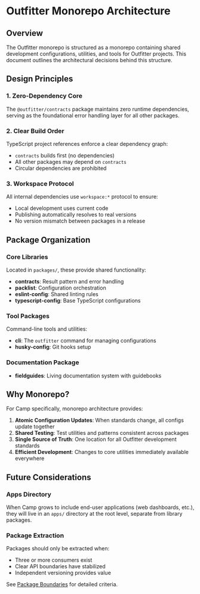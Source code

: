 # Outfitter Monorepo Architecture

## Overview

The Outfitter monorepo is structured as a monorepo containing shared development configurations,
utilities, and tools for Outfitter projects. This document outlines the
architectural decisions behind this structure.

## Design Principles

### 1. Zero-Dependency Core

The `@outfitter/contracts` package maintains zero runtime dependencies,
serving as the foundational error handling layer for all other packages.

### 2. Clear Build Order

TypeScript project references enforce a clear dependency graph:

- `contracts` builds first (no dependencies)
- All other packages may depend on `contracts`
- Circular dependencies are prohibited

### 3. Workspace Protocol

All internal dependencies use `workspace:*` protocol to ensure:

- Local development uses current code
- Publishing automatically resolves to real versions
- No version mismatch between packages in a release

## Package Organization

### Core Libraries

Located in `packages/`, these provide shared functionality:

- **contracts**: Result pattern and error handling
- **packlist**: Configuration orchestration
- **eslint-config**: Shared linting rules
- **typescript-config**: Base TypeScript configurations

### Tool Packages

Command-line tools and utilities:

- **cli**: The `outfitter` command for managing configurations
- **husky-config**: Git hooks setup

### Documentation Package

- **fieldguides**: Living documentation system with guidebooks

## Why Monorepo?

For Camp specifically, monorepo architecture provides:

1. **Atomic Configuration Updates**: When standards change, all configs update
   together
2. **Shared Testing**: Test utilities and patterns consistent across packages
3. **Single Source of Truth**: One location for all Outfitter development
   standards
4. **Efficient Development**: Changes to core utilities immediately available
   everywhere

## Future Considerations

### Apps Directory

When Camp grows to include end-user applications (web dashboards, etc.), they
will live in an `apps/` directory at the root level, separate from library
packages.

### Package Extraction

Packages should only be extracted when:

- Three or more consumers exist
- Clear API boundaries have stabilized
- Independent versioning provides value

See [Package Boundaries](package-boundaries.md) for detailed criteria.
